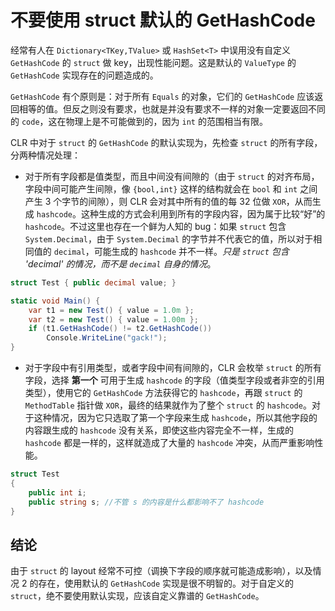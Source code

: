 # 不要使用 struct 默认的 GetHashCode

经常有人在 `Dictionary<TKey,TValue>` 或 `HashSet<T>` 中误用没有自定义 `GetHashCode` 的 `struct` 做 key，出现性能问题。这是默认的 `ValueType` 的 `GetHashCode` 实现存在的问题造成的。

`GetHashCode` 有个原则是：对于所有 `Equals` 的对象，它们的 `GetHashCode` 应该返回相等的值。但反之则没有要求，也就是并没有要求不一样的对象一定要返回不同的 `code`，这在物理上是不可能做到的，因为 `int` 的范围相当有限。

CLR 中对于 `struct` 的 `GetHashCode` 的默认实现为，先检查 `struct` 的所有字段，分两种情况处理：

* 对于所有字段都是值类型，而且中间没有间隙的（由于 `struct` 的对齐布局，字段中间可能产生间隙，像 `{bool,int}` 这样的结构就会在 `bool` 和 `int` 之间产生 3 个字节的间隙），则 CLR 会对其中所有的值的每 32 位做 `XOR`，从而生成 `hashcode`。这种生成的方式会利用到所有的字段内容，因为属于比较“好”的 `hashcode`。不过这里也存在一个鲜为人知的 bug：如果 `struct` 包含 ` System.Decimal`，由于 `System.Decimal` 的字节并不代表它的值，所以对于相同值的 `decimal`，可能生成的 `hashcode` 并不一样。*只是 `struct` 包含 'decimal' 的情况，而不是 `decimal` 自身的情况*。

```cs
struct Test { public decimal value; }

static void Main() {
    var t1 = new Test() { value = 1.0m };
    var t2 = new Test() { value = 1.00m };
    if (t1.GetHashCode() != t2.GetHashCode())
        Console.WriteLine("gack!");
}
```

* 对于字段中有引用类型，或者字段中间有间隙的，CLR 会枚举 `struct` 的所有字段，选择 **第一个** 可用于生成 `hashcode` 的字段（值类型字段或者非空的引用类型），使用它的 `GetHashCode` 方法获得它的 `hashcode`，再跟 `struct` 的 `MethodTable` 指针做 `XOR`，最终的结果就作为了整个 `struct` 的 `hashcode`。对于这种情况，因为它只选取了第一个字段来生成 `hashcode`，所以其他字段的内容跟生成的 `hashcode` 没有关系，即使这些内容完全不一样，生成的 `hashcode` 都是一样的，这样就造成了大量的 `hashcode` 冲突，从而严重影响性能。

```cs
struct Test
{
    public int i;
    public string s; //不管 s 的内容是什么都影响不了 hashcode
}
```

## 结论

由于 `struct` 的 layout 经常不可控（调换下字段的顺序就可能造成影响），以及情况 2 的存在，使用默认的 `GetHashCode` 实现是很不明智的。对于自定义的 `struct`，绝不要使用默认实现，应该自定义靠谱的 `GetHashCode`。